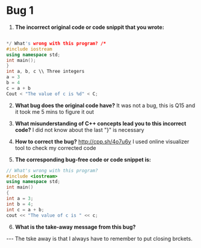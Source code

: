 # Bug 1

1. **The incorrect original code or code snippit that you wrote:**

``` cpp

*/ What's wrong with this program? /*
#include iostream
using namespace std;
int main();
}
int a, b, c \\ Three integers
a = 3
b = 4
c = a + b
Cout < "The value of c is %d" < C;


```

2. **What bug does the original code have?**
    It was not a bug, this is Q15 and it took me 5 mins to figure it out
  

3. **What misunderstanding of C++ concepts lead you to this incorrect code?**
    I did not know about the last "}" is necessary
4. **How to correct the bug?**
http://cpp.sh/4o7u6y
I used online visualizer tool to check my corrected code 
5. **The corresponding bug-free code or code snippet is:**

```cpp
// What's wrong with this program? 
#include <iostream>
using namespace std;
int main()
{
int a = 3;
int b = 4;
int c = a + b;
cout << "The value of c is " << c;

```

6. **What is the take-away message from this bug?**

--- The tske away is that I always have to remember to put closing brckets.

